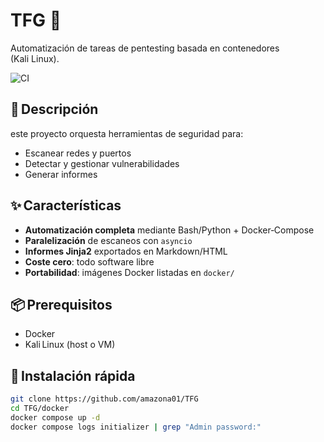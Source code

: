 # TFG 🚀
Automatización de tareas de pentesting basada en contenedores (Kali Linux).

![CI](https://img.shields.io/badge/build-passing-brightgreen)

## 📝 Descripción
este proyecto orquesta herramientas de seguridad para:
- Escanear redes y puertos 
- Detectar y gestionar vulnerabilidades  
- Generar informes

## ✨ Características
- **Automatización completa** mediante Bash/Python + Docker‑Compose  
- **Paralelización** de escaneos con `asyncio`  
- **Informes Jinja2** exportados en Markdown/HTML  
- **Coste cero**: todo software libre  
- **Portabilidad**: imágenes Docker listadas en `docker/`  


## 📦 Prerequisitos  
- Docker  
- Kali Linux (host o VM)

## 🚀 Instalación rápida
```bash
git clone https://github.com/amazona01/TFG
cd TFG/docker
docker compose up -d
docker compose logs initializer | grep "Admin password:"
```
